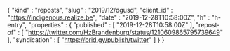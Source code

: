 {
  "kind" : "reposts",
  "slug" : "2019/12/dgusd",
  "client_id" : "https://indigenous.realize.be",
  "date" : "2019-12-28T10:58:00Z",
  "h" : "h-entry",
  "properties" : {
    "published" : [ "2019-12-28T10:58:00Z" ],
    "repost-of" : [ "https://twitter.com/HzBrandenburg/status/1210609865795739649" ],
    "syndication" : [ "https://brid.gy/publish/twitter" ]
  }
}
